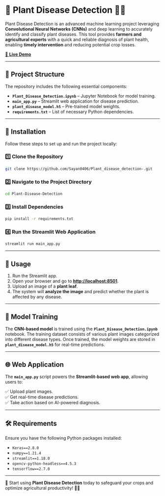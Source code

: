 # 🌱 Plant Disease Detection 🔎🐛  

Plant Disease Detection is an advanced machine learning project leveraging **Convolutional Neural Networks (CNNs)** and deep learning to accurately identify and classify plant diseases. This tool provides **farmers and agricultural experts** with a quick and reliable diagnosis of plant health, enabling **timely intervention** and reducing potential crop losses.  

[🚀 **Live Demo**](https://github.com/Sayan0406/Plant_disease_detection-.git/)  

---

## 📂 Project Structure  

The repository includes the following essential components:  

- **`Plant_Disease_Detection.ipynb`** – Jupyter Notebook for model training.  
- **`main_app.py`** – Streamlit web application for disease prediction.  
- **`plant_disease_model.h5`** – Pre-trained model weights.  
- **`requirements.txt`** – List of necessary Python dependencies.  

---

## 🚀 Installation  

Follow these steps to set up and run the project locally:  

### 1️⃣ Clone the Repository  

```bash
git clone https://github.com/Sayan0406/Plant_disease_detection-.git
```

### 2️⃣ Navigate to the Project Directory  

```bash
cd Plant-Disease-Detection
```

### 3️⃣ Install Dependencies  

```bash
pip install -r requirements.txt
```

### 4️⃣ Run the Streamlit Web Application  

```bash
streamlit run main_app.py
```

---

## 🌿 Usage  

1. Run the Streamlit app.  
2. Open your browser and go to **[http://localhost:8501](http://localhost:8501)**.  
3. Upload an image of a **plant leaf**.  
4. The system will **analyze the image** and predict whether the plant is affected by any disease.  

---

## 🧠 Model Training  

The **CNN-based model** is trained using the **`Plant_Disease_Detection.ipynb`** notebook. The training dataset consists of various plant images categorized into different disease types. Once trained, the model weights are stored in **`plant_disease_model.h5`** for real-time predictions.  

---

## 🌐 Web Application  

The **`main_app.py`** script powers the **Streamlit-based web app**, allowing users to:  

✅ Upload plant images.  
✅ Get real-time disease predictions.  
✅ Take action based on AI-powered diagnosis.  

---

## 🛠️ Requirements  

Ensure you have the following Python packages installed:  

- `Keras==2.8.0`  
- `numpy==1.21.4`  
- `streamlit==1.18.0`  
- `opencv-python-headless==4.5.3`  
- `tensorflow==2.7.0`  

---

🚀 Start using **Plant Disease Detection** today to safeguard your crops and optimize agricultural productivity! 🌱💡
